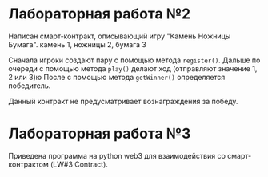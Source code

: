 # Лабораторная работа №2

 Написан смарт-контракт, описывающий игру "Камень Ножницы Бумага".
 камень 1, ножницы 2, бумага 3

 Сначала игроки создают пару с помощью метода `register()`.
 Дальше по очереди с помощью метода `play()` делают ход (отправляют значение 1, 2 или 3)ю
 После с помощью метода `getWinner()` определяется победитель.

 Данный контракт не предусматривает вознаграждения за победу.

# Лабораторная работа №3

Приведена программа на python web3 для взаимодействия со смарт-контрактом (LW#3 Contract).
